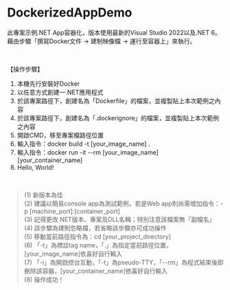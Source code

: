 # DockerizedAppDemo
此專案示例.NET App容器化，版本使用最新的Visual Studio 2022以及.NET 6。  
藉由步驟「撰寫Docker文件 -> 建制映像檔 -> 運行至容器上」來執行。

<br /> 

【操作步驟】
1. 本機先行安裝好Docker
2. 以任意方式創建一.NET應用程式
3. 於該專案路徑下，創建名為「Dockerfile」的檔案，並複製貼上本次範例之內容
4. 於該專案路徑下，創建名為「.dockerignore」的檔案，並複製貼上本次範例之內容
5. 開啟CMD，移至專案檔路徑位置
6. 輸入指令：docker build -t [your_image_name] .
7. 輸入指令：docker run -it --rm [your_image_name] [your_container_name]
8. Hello, World!
<br /> 

>(1) 新版本為佳  
(2) 建議以簡易console app為測試範例，若是Web app則尚需增加指令：-p [machine_port]:[container_port]  
(3) 記得更改.NET版本、專案及DLL名稱；特別注意該檔案無「副檔名」  
(4) 該步驟為建制忽略檔，若省略該步驟亦可成功操作  
(5) 移動當前路徑指令為：cd [your_project_directory]  
(6) 「-t」為標註tag name，「.」為指定當前路徑位置，[your_image_name]依喜好自行輸入  
(7) 「-i」為開啟控台互動，「-t」為pseudo-TTY，「--rm」為程式結束後即刪除該容器，[your_container_name]依喜好自行輸入  
(8) 操作成功！  
